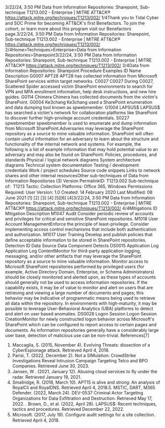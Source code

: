 3/22/24, 3:50 PM Data from Information Repositories: Sharepoint, Sub-technique T1213.002 - Enterprise | MITRE ATT&CK®
https://attack.mitre.org/techniques/T1213/002/ 1/4Thank you to Tidal Cyber and SOC Prime for becoming ATT&CK's ﬁrst Benefactors. To join the cohort, or learn more about this program visit our
Benefactors page.3/22/24, 3:50 PM Data from Information Repositories: Sharepoint, Sub-technique T1213.002 - Enterprise | MITRE ATT&CK®
https://attack.mitre.org/techniques/T1213/002/ 2/4Home>Techniques>Enterprise>Data from Information Repositories>Sharepoint3/22/24, 3:50 PM Data from Information Repositories: Sharepoint, Sub-technique T1213.002 - Enterprise | MITRE ATT&CK®
https://attack.mitre.org/techniques/T1213/002/ 3/4Data from Information Repositories: Sharepoint
Procedure Examples
ID Name Description
G0007 APT28 APT28 has collected information from Microsoft SharePoint services within target networks.
C0027 C0027 During C0027, Scattered Spider accessed victim SharePoint environments to search for VPN and MFA
enrollment information, help desk instructions, and new hire guides.
G0114 Chimera Chimera has collected documents from the victim's SharePoint.
G0004 Ke3chang Ke3chang used a SharePoint enumeration and data dumping tool known as spwebmember.
G1004 LAPSUS$ LAPSUS$ has searched a victim's network for collaboration platforms like SharePoint to discover further
high-privilege account credentials.
S0227 spwebmember spwebmember is used to enumerate and dump information from Microsoft SharePoint.Adversaries may leverage the SharePoint repository as a source to mine valuable information. SharePoint will often contain useful
information for an adversary to learn about the structure and functionality of the internal network and systems. For example, the following is
a list of example information that may hold potential value to an adversary and may also be found on SharePoint:
Policies, procedures, and standards
Physical / logical network diagrams
System architecture diagrams
Technical system documentation
Testing / development credentials
Work / project schedules
Source code snippets
Links to network shares and other internal resourcesOther sub-techniques of Data from Information Repositories (3)
Version PermalinkID: T1213.002
Sub-technique of:  T1213
 
Tactic: Collection
 
Platforms: Oﬃce 365, Windows
 
Permissions Required: User
Version: 1.0
Created: 14 February 2020
Last Modiﬁed: 08 June 2021
[1]
[2]
[3]
[4]
[5][6]
[4]3/22/24, 3:50 PM Data from Information Repositories: Sharepoint, Sub-technique T1213.002 - Enterprise | MITRE ATT&CK®
https://attack.mitre.org/techniques/T1213/002/ 4/4Mitigations
ID Mitigation Description
M1047 Audit Consider periodic review of accounts and privileges for critical and sensitive SharePoint
repositories.
M1018 User Account
ManagementEnforce the principle of least-privilege. Consider implementing access control mechanisms that
include both authentication and authorization.
M1017 User Training Develop and publish policies that deﬁne acceptable information to be stored in SharePoint
repositories.
Detection
ID Data Source Data Component Detects
DS0015 Application Log Application
Log ContentMonitor for third-party application logging, messaging, and/or other artifacts that may
leverage the SharePoint repository as a source to mine valuable information. Monitor
access to Microsoft SharePoint repositories performed by privileged users (for example,
Active Directory Domain, Enterprise, or Schema Administrators) should be closely
monitored and alerted upon, as these types of accounts should generally not be used to
access information repositories. If the capability exists, it may be of value to monitor and
alert on users that are retrieving and viewing a large number of documents and pages;
this behavior may be indicative of programmatic means being used to retrieve all data
within the repository. In environments with high-maturity, it may be possible to leverage
User-Behavioral Analytics (UBA) platforms to detect and alert on user based anomalies.
DS0028 Logon Session Logon Session
CreationMonitor for newly constructed logon behavior across Microsoft's SharePoint which can
be conﬁgured to report access to certain pages and documents. As information
repositories generally have a considerably large user base, detection of malicious use
can be non-trivial.
References[7]
1. Maccaglia, S. (2015, November 4). Evolving Threats:
dissection of a CyberEspionage attack. Retrieved April 4, 2018.
2. Parisi, T. (2022, December 2). Not a SIMulation: CrowdStrike
Investigations Reveal Intrusion Campaign Targeting Telco and
BPO Companies. Retrieved June 30, 2023.
3. Jansen, W . (2021, January 12). Abusing cloud services to ﬂy
under the radar. Retrieved January 19, 2021.
4. Smallridge, R. (2018, March 10). APT15 is alive and strong: An
analysis of RoyalCli and RoyalDNS. Retrieved April 4, 2018.5. MSTIC, DART, M365 Defender. (2022, March 24). DEV-0537
Criminal Actor Targeting Organizations for Data Exﬁltration
and Destruction. Retrieved May 17, 2022.
 . Brown, D., et al. (2022, April 28). LAPSUS$: Recent techniques,
tactics and procedures. Retrieved December 22, 2022.
7. Microsoft. (2017, July 19). Conﬁgure audit settings for a site
collection. Retrieved April 4, 2018.